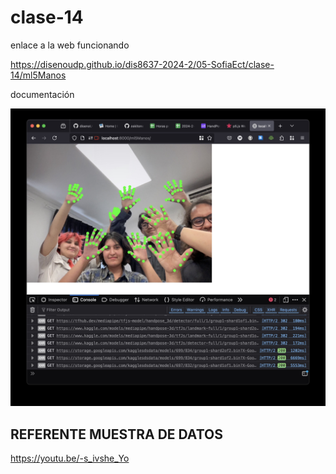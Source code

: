 # clase-14

enlace a la web funcionando

<https://disenoudp.github.io/dis8637-2024-2/05-SofiaEct/clase-14/ml5Manos>

documentación

![ocho manos](./ochoManos.jpg)

## REFERENTE MUESTRA DE DATOS

https://youtu.be/-s_ivshe_Yo
